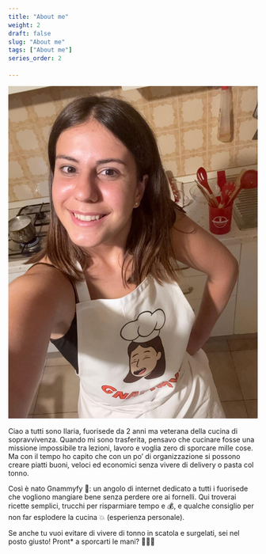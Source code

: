 ```yaml
---
title: "About me"
weight: 2
draft: false
slug: "About me"
tags: ["About me"]
series_order: 2

---
```

<img src="selfie.png" class="grid-w60" />



Ciao a tutti sono Ilaria, fuorisede da 2 anni ma veterana della cucina di sopravvivenza. Quando mi sono trasferita, pensavo che cucinare fosse una missione impossibile tra lezioni, lavoro e voglia zero di sporcare mille cose. Ma con il tempo ho capito che con un po’ di organizzazione si possono creare piatti buoni, veloci ed economici senza vivere di delivery o pasta col tonno.

Così è nato Gnammyfy 🎉: un angolo di internet dedicato a tutti i fuorisede che vogliono mangiare bene senza perdere ore ai fornelli. Qui troverai ricette semplici, trucchi per risparmiare tempo e 💰, e qualche consiglio per non far esplodere la cucina 💥 (esperienza personale).

Se anche tu vuoi evitare di vivere di tonno in scatola e surgelati, sei nel posto giusto! Pront* a sporcarti le mani? 👨‍🍳🔥

